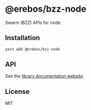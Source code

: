 # @erebos/bzz-node

Swarm (BZZ) APIs for node.

## Installation

```sh
yarn add @erebos/bzz-node
```

## API

See the [library documentation website](https://erebos.js.org/docs/bzz-node).

## License

MIT
